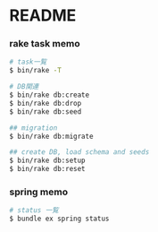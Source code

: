 # README

### rake task memo

```bash
# task一覧
$ bin/rake -T

# DB関連
$ bin/rake db:create
$ bin/rake db:drop
$ bin/rake db:seed

## migration
$ bin/rake db:migrate

## create DB, load schema and seeds 
$ bin/rake db:setup  
$ bin/rake db:reset
```

### spring memo

```bash
# status 一覧
$ bundle ex spring status
```
